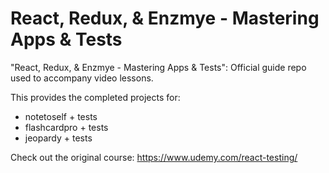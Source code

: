 # React, Redux, & Enzmye - Mastering Apps & Tests
"React, Redux, & Enzmye - Mastering Apps & Tests": Official guide repo used to accompany video lessons.

This provides the completed projects for:
- notetoself + tests
- flashcardpro + tests
- jeopardy + tests

Check out the original course: 
https://www.udemy.com/react-testing/

